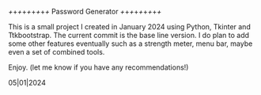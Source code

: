 _+_+_+_+_+_+_+_+_+_
Password Generator
_+_+_+_+_+_+_+_+_+_

This is a small project I created in January 2024 using Python, Tkinter and Ttkbootstrap.
The current commit is the base line version. I do plan to add some other features eventually such as a strength meter, menu bar, maybe even a set of combined tools.

Enjoy. (let me know if you have any recommendations!)

05|01|2024
